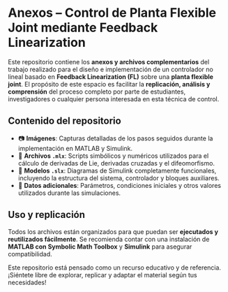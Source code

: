 # Anexos – Control de Planta Flexible Joint mediante Feedback Linearization

Este repositorio contiene los **anexos y archivos complementarios** del trabajo realizado para el diseño e implementación de un controlador no lineal basado en **Feedback Linearization (FL)** sobre una **planta flexible joint**. El propósito de este espacio es facilitar la **replicación, análisis y comprensión** del proceso completo por parte de estudiantes, investigadores o cualquier persona interesada en esta técnica de control.

## Contenido del repositorio

- 📷 **Imágenes**: Capturas detalladas de los pasos seguidos durante la implementación en MATLAB y Simulink.
- 📄 **Archivos `.mlx`**: Scripts simbólicos y numéricos utilizados para el cálculo de derivadas de Lie, derivadas cruzadas y el difeomorfismo.
- 🧩 **Modelos `.slx`**: Diagramas de Simulink completamente funcionales, incluyendo la estructura del sistema, controlador y bloques auxiliares.
- 📌 **Datos adicionales**: Parámetros, condiciones iniciales y otros valores utilizados durante las simulaciones.

## Uso y replicación

Todos los archivos están organizados para que puedan ser **ejecutados y reutilizados fácilmente**. Se recomienda contar con una instalación de **MATLAB con Symbolic Math Toolbox** y **Simulink** para asegurar compatibilidad.

Este repositorio está pensado como un recurso educativo y de referencia. ¡Siéntete libre de explorar, replicar y adaptar el material según tus necesidades!
